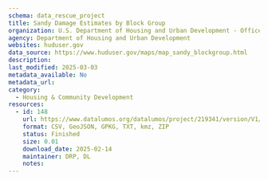 ```yaml
---
schema: data_rescue_project 
title: Sandy Damage Estimates by Block Group
organization: U.S. Department of Housing and Urban Development - Office of Policy Development and Research
agency: Department of Housing and Urban Development
websites: huduser.gov
data_source: https://www.huduser.gov/maps/map_sandy_blockgroup.html
description: 
last_modified: 2025-03-03
metadata_available: No
metadata_url: 
category:
  - Housing & Community Development 
resources:
  - id: 148
    url: https://www.datalumos.org/datalumos/project/219341/version/V1/view
    format: CSV, GeoJSON, GPKG, TXT, kmz, ZIP
    status: Finished
    size: 0.01
    download_date: 2025-02-14
    maintainer: DRP, DL
    notes: 
---
```

